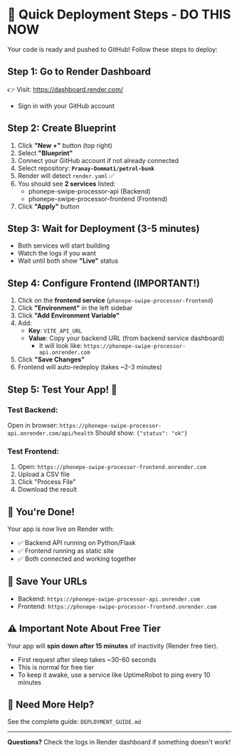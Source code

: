 # 🚀 Quick Deployment Steps - DO THIS NOW

Your code is ready and pushed to GitHub! Follow these steps to deploy:

## Step 1: Go to Render Dashboard
👉 Visit: https://dashboard.render.com/
- Sign in with your GitHub account

## Step 2: Create Blueprint
1. Click **"New +"** button (top right)
2. Select **"Blueprint"**
3. Connect your GitHub account if not already connected
4. Select repository: **`Pranay-Dommati/petrol-bunk`**
5. Render will detect `render.yaml` ✅
6. You should see **2 services** listed:
   - phonepe-swipe-processor-api (Backend)
   - phonepe-swipe-processor-frontend (Frontend)
7. Click **"Apply"** button

## Step 3: Wait for Deployment (3-5 minutes)
- Both services will start building
- Watch the logs if you want
- Wait until both show **"Live"** status

## Step 4: Configure Frontend (IMPORTANT!)
1. Click on the **frontend service** (`phonepe-swipe-processor-frontend`)
2. Click **"Environment"** in the left sidebar
3. Click **"Add Environment Variable"**
4. Add:
   - **Key**: `VITE_API_URL`
   - **Value**: Copy your backend URL (from backend service dashboard)
     - It will look like: `https://phonepe-swipe-processor-api.onrender.com`
5. Click **"Save Changes"**
6. Frontend will auto-redeploy (takes ~2-3 minutes)

## Step 5: Test Your App! 🎉

### Test Backend:
Open in browser: `https://phonepe-swipe-processor-api.onrender.com/api/health`
Should show: `{"status": "ok"}`

### Test Frontend:
1. Open: `https://phonepe-swipe-processor-frontend.onrender.com`
2. Upload a CSV file
3. Click "Process File"
4. Download the result

## 🎊 You're Done!

Your app is now live on Render with:
- ✅ Backend API running on Python/Flask
- ✅ Frontend running as static site
- ✅ Both connected and working together

## 📝 Save Your URLs

- Backend: `https://phonepe-swipe-processor-api.onrender.com`
- Frontend: `https://phonepe-swipe-processor-frontend.onrender.com`

## ⚠️ Important Note About Free Tier

Your app will **spin down after 15 minutes** of inactivity (Render free tier).
- First request after sleep takes ~30-60 seconds
- This is normal for free tier
- To keep it awake, use a service like UptimeRobot to ping every 10 minutes

## 📖 Need More Help?

See the complete guide: `DEPLOYMENT_GUIDE.md`

---

**Questions?** Check the logs in Render dashboard if something doesn't work!
